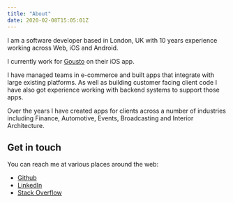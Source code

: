 ```yaml
---
title: "About"
date: 2020-02-08T15:05:01Z
---
```


I am a software developer based in London, UK with 10 years experience working across Web, iOS and Android.

I currently work for [Gousto](https://gousto.co.uk) on their iOS app.

I have managed teams in e-commerce and built apps that integrate with large existing platforms. As well as building customer facing client code I have also got experience working with backend systems to support those apps.

Over the years I have created apps for clients across a number of industries including Finance, Automotive, Events, Broadcasting and Interior Architecture.

## Get in touch

You can reach me at various places around the web:

* [Github](https://github.com/mramsden)
* [LinkedIn](https://linkedin.com/in/marcusramsden)
* [Stack Overflow](https://stackoverflow.com/users/425519/marcus-ramsden)
